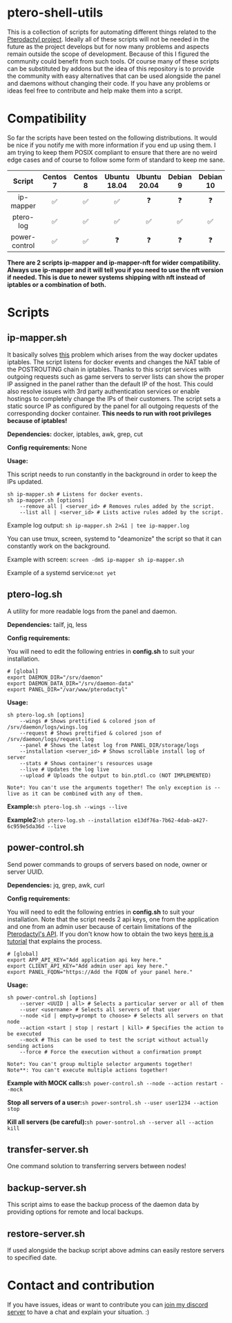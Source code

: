 # ptero-shell-utils
This is a collection of scripts for automating different things related to the [Pterodactyl project](https://pterodactyl.io/). Ideally all of these scripts will not be needed in the future as the project develops but for now many problems and aspects remain outside the scope of development. Because of this I figured the community could benefit from such tools. Of course many of these scripts can be substituted by addons but the idea of this repository is to provide the community with easy alternatives that can be used alongside the panel and daemons without changing their code. If you have any problems or ideas feel free to contribute and help make them into a script.

# Compatibility
So far the scripts have been tested on the following distributions. It would be nice if you notify me with more information if you end up using them. I am trying to keep them POSIX compliant to ensure that there are no weird edge cases and of course to follow some form of standard to keep me sane. 

| Script | Centos 7 | Centos 8 | Ubuntu 18.04 | Ubuntu 20.04 | Debian 9 | Debian 10|
| :-: | :-: | :-: | :-: | :-: | :-: | :-: |
| ip-mapper | ✅ | ✅ | ✅ | ❓ | ❓ | ❓ | 
| ptero-log | ✅ | ✅ | ✅ | ✅ | ✅ | ✅ | 
| power-control | ✅ | ✅ | ❓ | ❓ | ❓ | ❓ | 

**There are 2 scripts ip-mapper and ip-mapper-nft for wider compatibility. Always use ip-mapper and it will tell you if you need to use the nft version if needed. This is due to newer systems shipping with nft instead of iptables or a combination of both.**

# Scripts

## ip-mapper.sh<span></span>

It basically solves [this](https://github.com/pterodactyl/panel/issues/459) problem which arises from the way docker updates iptables. The script listens for docker events and changes the NAT table of the POSTROUTING chain in iptables. Thanks to this script services with outgoing requests such as game servers to server lists can show the proper IP assigned in the panel rather than the default IP of the host. This could also resolve issues with 3rd party authentication services or enable hostings to completely change the IPs of their customers.  The script sets a static source IP as configured by the panel for all outgoing requests of the corresponding docker container. **This needs to run with root privileges because of iptables!**

**Dependencies:** docker, iptables, awk, grep, cut

**Config requirements:** None

**Usage:**

This script needs to run constantly in the background in order to keep the IPs updated.

```
sh ip-mapper.sh # Listens for docker events.
sh ip-mapper.sh [options]
    --remove all | <server_id> # Removes rules added by the script.
    --list all | <server_id> # Lists active rules added by the script.
```
Example log output: `sh ip-mapper.sh 2>&1 | tee ip-mapper.log`

You can use tmux, screen, systemd to "deamonize" the script so that it can constantly work on the background. 

Example with screen: `screen -dmS ip-mapper sh ip-mapper.sh`

Example of a systemd service:`not yet`

## ptero-log.sh<span></span>
A utility for more readable logs from the panel and daemon.

**Dependencies:** tailf, jq, less

**Config requirements:**

You will need to edit the following entries in **config.sh<span></span>** to suit your installation.
```
# [global]
export DAEMON_DIR="/srv/daemon"
export DAEMON_DATA_DIR="/srv/daemon-data"
export PANEL_DIR="/var/www/pterodactyl"
```

**Usage:**

```
sh ptero-log.sh [options] 
    --wings # Shows prettified & colored json of /srv/daemon/logs/wings.log
    --request # Shows prettified & colored json of /srv/daemon/logs/request.log
    --panel # Shows the latest log from PANEL_DIR/storage/logs
    --installation <server_id> # Shows scrollable install log of server
    --stats # Shows container's resources usage
    --live # Updates the log live
    --upload # Uploads the output to bin.ptdl.co (NOT IMPLEMENTED)

Note*: You can't use the arguments together! The only exception is --live as it can be combined with any of them.
```

**Example:**`sh ptero-log.sh --wings --live`

**Example2:**`sh ptero-log.sh --installation e13df76a-7b62-4dab-a427-6c959e5da36d --live`

## power-control.sh<span></span>
Send power commands to groups of servers based on node, owner or server UUID.

**Dependencies:** jq, grep, awk, curl

**Config requirements:**

You will need to edit the following entries in **config.sh<span></span>** to suit your installation. Note that the script needs 2 api keys, one from the application and one from an admin user because of certain limitations of the [Pterodactyl's API](https://dashflo.net/docs/api/pterodactyl/v0.7/#introduction). If you don't know how to obtain the two keys [here is a tutorial](https://github.com/Ivstiv/ptero-shell-utils/wiki/Setting-API-keys-in-the-config) that explains the process.
```
# [global]
export APP_API_KEY="Add application api key here."
export CLIENT_API_KEY="Add admin user api key here."
export PANEL_FQDN="https://Add the FQDN of your panel here."
```

**Usage:**

```
sh power-control.sh [options] 
    --server <UUID | all> # Selects a particular server or all of them
    --user <username> # Selects all servers of that user
    --node <id | empty=prompt to choose> # Selects all servers on that node
    --action <start | stop | restart | kill> # Specifies the action to be executed
    --mock # This can be used to test the script without actually sending actions
    --force # Force the execution without a confirmation prompt

Note*: You can't group multiple selector arguments together!
Note**: You can't execute multiple actions together!
```

**Example with MOCK calls:**`sh power-control.sh --node --action restart --mock`

**Stop all servers of a user:**`sh power-sontrol.sh --user user1234 --action stop`

**Kill all servers (be careful):**`sh power-sontrol.sh --server all --action kill`

## transfer-server.sh<span></span>
One command solution to transferring servers between nodes!

## backup-server.sh<span></span>
This script aims to ease the backup process of the daemon data by providing options for remote and local backups.

## restore-server.sh<span></span>
If used alongside the backup script above admins can easily restore servers to specified date.

# Contact and contribution
If you have issues, ideas or want to contribute you can [join my discord server](https://discord.gg/VMSDGVD) to have a chat and explain your situation. :)